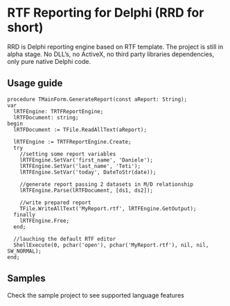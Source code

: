 # RTF Reporting for Delphi (RRD for short)
RRD is Delphi reporting engine based on RTF template. The project is still in alpha stage.
No DLL’s, no ActiveX, no third party libraries dependencies, only pure native Delphi code.

## Usage guide
```delphi
procedure TMainForm.GenerateReport(const aReport: String);
var
  lRTFEngine: TRTFReportEngine;
  lRTFDocument: string;
begin
  lRTFDocument := TFile.ReadAllText(aReport);

  lRTFEngine := TRTFReportEngine.Create;
  try
    //setting some report variables
    lRTFEngine.SetVar('first_name', 'Daniele');
    lRTFEngine.SetVar('last_name', 'Teti');
    lRTFEngine.SetVar('today', DateToStr(date));
		
    //generate report passing 2 datasets in M/D relationship
    lRTFEngine.Parse(lRTFDocument, [ds1, ds2]);
    
    //write prepared report		
    TFile.WriteAllText('MyReport.rtf', lRTFEngine.GetOutput);
  finally
    lRTFEngine.Free;
  end;
   
  //lauching the default RTF editor
  ShellExecute(0, pchar('open'), pchar('MyReport.rtf'), nil, nil, SW_NORMAL);
end;
```

## Samples
Check the sample project to see supported language features
